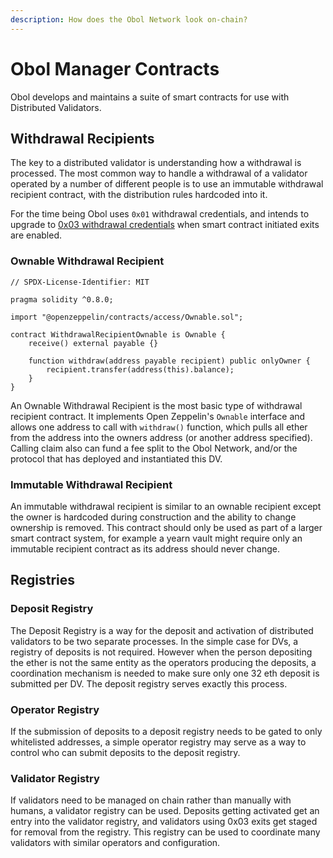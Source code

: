```yaml
---
description: How does the Obol Network look on-chain?
---
```


# Obol Manager Contracts

Obol develops and maintains a suite of smart contracts for use with Distributed Validators. 

## Withdrawal Recipients

The key to a distributed validator is understanding how a withdrawal is processed. The most common way to handle a withdrawal of a validator operated by a number of different people is to use an immutable withdrawal recipient contract, with the distribution rules hardcoded into it. 

For the time being Obol uses `0x01` withdrawal credentials, and intends to upgrade to [0x03 withdrawal credentials](https://www.dropbox.com/s/z8kpyl5r2lh1ixe/Screenshot%202021-12-26%20at%2013.53.48.png?dl=0) when smart contract initiated exits are enabled. 

### Ownable Withdrawal Recipient

```solidity
// SPDX-License-Identifier: MIT

pragma solidity ^0.8.0;

import "@openzeppelin/contracts/access/Ownable.sol";

contract WithdrawalRecipientOwnable is Ownable {
    receive() external payable {}

    function withdraw(address payable recipient) public onlyOwner {
        recipient.transfer(address(this).balance);
    }
}

```

An Ownable Withdrawal Recipient is the most basic type of withdrawal recipient contract. It implements Open Zeppelin's `Ownable` interface and allows one address to call with `withdraw()` function, which pulls all ether from the address into the owners address (or another address specified). Calling claim also can fund a fee split to the Obol Network, and/or the protocol that has deployed and instantiated this DV.

### Immutable Withdrawal Recipient

An immutable withdrawal recipient is similar to an ownable recipient except the owner is hardcoded during construction and the ability to change ownership is removed. This contract should only be used as part of a larger smart contract system, for example a yearn vault might require only an immutable recipient contract as its address should never change. 

## Registries

### Deposit Registry

The Deposit Registry is a way for the deposit and activation of distributed validators to be two separate processes. In the simple case for DVs, a registry of deposits is not required. However when the person depositing the ether is not the same entity as the operators producing the deposits, a coordination mechanism is needed to make sure only one 32 eth deposit is submitted per DV. The deposit registry serves exactly this process. 

### Operator Registry

If the submission of deposits to a deposit registry needs to be gated to only whitelisted addresses, a simple operator registry may serve as a way to control who can submit deposits to the deposit registry. 

### Validator Registry

If validators need to be managed on chain rather than manually with humans, a validator registry can be used. Deposits getting activated get an entry into the validator registry, and validators using 0x03 exits get staged for removal from the registry. This registry can be used to coordinate many validators with similar operators and configuration. 

